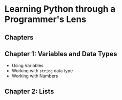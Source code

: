 # Learning Python through a Programmer's Lens

## Chapters

## Chapter 1: Variables and Data Types
- Using Variables
- Working with `string` data type
- Working with Numbers
## Chapter 2: Lists
